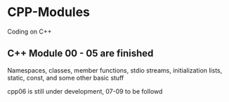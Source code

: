 # CPP-Modules
Coding on C++

## C++ Module 00 - 05 are finished
Namespaces, classes, member functions, stdio streams, initialization lists, static, const, and some other basic stuff

cpp06 is still under development, 07-09 to be followd
